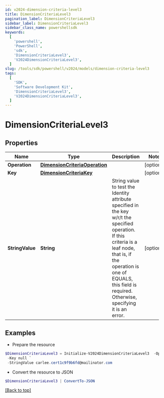 ```yaml
---
id: v2024-dimension-criteria-level3
title: DimensionCriteriaLevel3
pagination_label: DimensionCriteriaLevel3
sidebar_label: DimensionCriteriaLevel3
sidebar_class_name: powershellsdk
keywords:
  [
    'powershell',
    'PowerShell',
    'sdk',
    'DimensionCriteriaLevel3',
    'V2024DimensionCriteriaLevel3',
  ]
slug: /tools/sdk/powershell/v2024/models/dimension-criteria-level3
tags:
  [
    'SDK',
    'Software Development Kit',
    'DimensionCriteriaLevel3',
    'V2024DimensionCriteriaLevel3',
  ]
---
```


# DimensionCriteriaLevel3

## Properties

| Name | Type | Description | Notes |
| --- | --- | --- | --- |
| **Operation** | [**DimensionCriteriaOperation**](dimension-criteria-operation) |  | [optional] |
| **Key** | [**DimensionCriteriaKey**](dimension-criteria-key) |  | [optional] |
| **StringValue** | **String** | String value to test the Identity attribute specified in the key w/r/t the specified operation. If this criteria is a leaf node, that is, if the operation is one of EQUALS, this field is required. Otherwise, specifying it is an error. | [optional] |

## Examples

- Prepare the resource

```powershell
$DimensionCriteriaLevel3 = Initialize-V2024DimensionCriteriaLevel3  -Operation null `
 -Key null `
 -StringValue carlee.cert1c9f9b6fd@mailinator.com
```

- Convert the resource to JSON

```powershell
$DimensionCriteriaLevel3 | ConvertTo-JSON
```

[[Back to top]](#)
